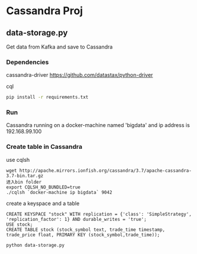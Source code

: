 

# Cassandra Proj

## data-storage.py
Get data from Kafka and save to Cassandra

### Dependencies
cassandra-driver    https://github.com/datastax/python-driver

cql

```sh
pip install -r requirements.txt
```

### Run
Cassandra running on a docker-machine named 'bigdata' and ip address is 192.168.99.100

### Create table in Cassandra
use cqlsh
```
wget http://apache.mirrors.ionfish.org/cassandra/3.7/apache-cassandra-3.7-bin.tar.gz
进入bin folder
export CQLSH_NO_BUNDLED=true
./cqlsh `docker-machine ip bigdata` 9042
```

create a keyspace and a table
```
CREATE KEYSPACE "stock" WITH replication = {'class': 'SimpleStrategy', 'replication_factor': 1} AND durable_writes = 'true';
USE stock;
CREATE TABLE stock (stock_symbol text, trade_time timestamp, trade_price float, PRIMARY KEY (stock_symbol,trade_time));
```

```sh
python data-storage.py
```
